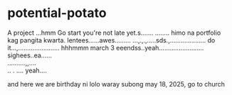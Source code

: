 # potential-potato
A project
...hmm
Go start you're not late yet.s.......
........
himo na portfolio kag pangita kwarta. lentees......awes.........
...,.,.,.....sds.,....................
do it...,.......................
 hhhmmm march 3 eeendss..yeah.........................
 sighees..ea......
 <br>..........,,....
 <br>..
.
....
 yeah....

 and here we are birthday ni lolo waray subong may 18, 2025, go to church
<!-- I will start today freelancing and VA help meqq....

help me help me helpppp.....

mashed potato
heyy

hello. s.
